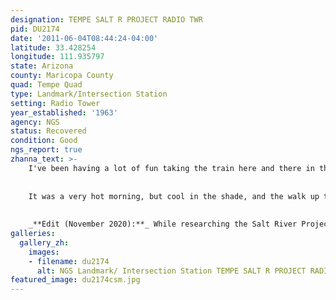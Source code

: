 ```yaml
---
designation: TEMPE SALT R PROJECT RADIO TWR
pid: DU2174
date: '2011-06-04T08:44:24-04:00'
latitude: 33.428254
longitude: 111.935797
state: Arizona
county: Maricopa County
quad: Tempe Quad
type: Landmark/Intersection Station
setting: Radio Tower
year_established: '1963'
agency: NGS
status: Recovered
condition: Good
ngs_report: true
zhanna_text: >-
    I've been having a lot of fun taking the train here and there in the Phoenix metro area. While the routes aren't very extensive just yet, it has come in handy a few times and has been really cool. This morning, we took the train to Tempe Butte (also known as Hayden Butte)! The train stops right at the base of the butte, and from there a partially paved path leads to the top. We're not typically that interested in paved walkways, but the tower at the top is a landmark station that also supposedly has a tri-station at its base, so we thought it would be fun to combine the activities and check out the butte.
    
    
    It was a very hot morning, but cool in the shade, and the walk up the butte was an easy one. It's a popular path, but it wasn't too busy early this morning. We could see the tower from the bottom. The area right around the tower was precarious, though! It was almost impossible to maneuver around to see if the tri-station was in place: sheer dropoffs bordered the entire base of the fence surrounding the tower. I looked the best I could anyway, even using our scope, but I couldn't spot a single disk of the set, not even any of the RMs. We would have to settle for the tower! 
    
    
    _**Edit (November 2020):**_ While researching the Salt River Project I came across a statement on [Wikipedia](https://en.wikipedia.org/wiki/Tempe_Butte) indicating that in May 2019 “all towers and related materials were removed permanently by the city of Tempe.”
galleries:
  gallery_zh:
    images:    
    - filename: du2174
      alt: NGS Landmark/ Intersection Station TEMPE SALT R PROJECT RADIO TWR   
featured_image: du2174csm.jpg
---
```

